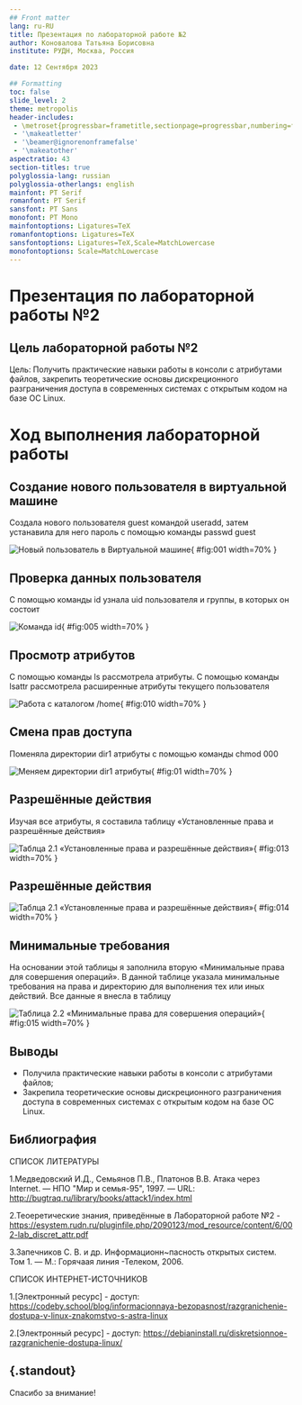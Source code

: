 ```yaml
---
## Front matter
lang: ru-RU
title: Презентация по лабораторной работе №2
author: Коновалова Татьяна Борисовна
institute: РУДН, Москва, Россия

date: 12 Сентября 2023

## Formatting
toc: false
slide_level: 2
theme: metropolis
header-includes: 
 - \metroset{progressbar=frametitle,sectionpage=progressbar,numbering=fraction}
 - '\makeatletter'
 - '\beamer@ignorenonframefalse'
 - '\makeatother'
aspectratio: 43
section-titles: true
polyglossia-lang: russian
polyglossia-otherlangs: english
mainfont: PT Serif
romanfont: PT Serif
sansfont: PT Sans
monofont: PT Mono
mainfontoptions: Ligatures=TeX
romanfontoptions: Ligatures=TeX
sansfontoptions: Ligatures=TeX,Scale=MatchLowercase
monofontoptions: Scale=MatchLowercase
---
```


# Презентация по лабораторной работы №2

## Цель лабораторной работы №2

Цель: Получить практические навыки работы в консоли с атрибутами файлов, закрепить теоретические основы дискреционного разграничения доступа в современных системах с открытым кодом на базе ОС Linux.

# Ход выполнения лабораторной работы

## Создание нового пользователя в виртуальной машине

Создала нового пользователя guest командой useradd, затем устанавила для него пароль с помощью команды passwd guest

![Новый пользователь в Виртуальной машине](image/1.png){ #fig:001 width=70% }

## Проверка данных пользователя

 C помощью команды id узнала uid пользователя и группы, в которых он состоит

![Команда id](image/5.png){ #fig:005 width=70% }

## Просмотр атрибутов

С помощью команды ls рассмотрела атрибуты. 
С помощью команды lsattr рассмотрела расширенные атрибуты текущего пользователя 

![Работа с каталогом /home](image/10.png){ #fig:010 width=70% }

## Смена прав доступа

Поменяла директории dir1 атрибуты с помощью команды chmod 000

![Меняем директории dir1 атрибуты](image/12.png){ #fig:01 width=70% }

## Разрешённые действия

Изучая все атрибуты, я составила таблицу «Установленные права и разрешённые действия»

![Таблца 2.1 «Установленные права и разрешённые действия»](image/13.png){ #fig:013 width=70% }

## Разрешённые действия

![Таблца 2.1 «Установленные права и разрешённые действия»](image/14.png){ #fig:014 width=70% }

## Минимальные требования

На основании этой таблицы я заполнила вторую «Минимальные права для совершения операций». В данной таблице указала минимальные требования на права и директорию для выполнения тех или иных действий. Все данные я внесла в таблицу

![Таблица 2.2 «Минимальные права для совершения операций»](image/15.png){ #fig:015 width=70% }

## Выводы

- Получила практические навыки работы в консоли с атрибутами файлов;
- Закрепила теоретические основы дискреционного разграничения доступа в современных системах с открытым кодом на базе ОС Linux.

## Библиография

СПИСОК ЛИТЕРАТУРЫ

1.Медведовский И.Д., Семьянов П.В., Платонов В.В. Атака через Internet. — НПО "Мир и семья-95",  1997. — URL: http://bugtraq.ru/library/books/attack1/index.html

2.Теоеретические знания, приведённые в Лабораторной работе №2 - https://esystem.rudn.ru/pluginfile.php/2090123/mod_resource/content/6/002-lab_discret_attr.pdf

3.Запечников С. В. и др. Информационн~пасность открытых систем. Том 1. — М.: Горячаая линия -Телеком, 2006.

СПИСОК ИНТЕРНЕТ-ИСТОЧНИКОВ

1.[Электронный ресурс] - доступ: https://codeby.school/blog/informacionnaya-bezopasnost/razgranichenie-dostupa-v-linux-znakomstvo-s-astra-linux

2.[Электронный ресурс] - доступ: https://debianinstall.ru/diskretsionnoe-razgranichenie-dostupa-linux/

## {.standout}

Спасибо за внимание!
